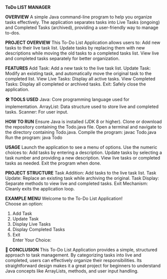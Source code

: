 **ToDo LIST MANAGER**

**OVERVIEW**
A simple Java command-line program to help you organize tasks effectively. The application separates tasks into Live Tasks (ongoing) and Completed Tasks (archived), providing a user-friendly way to manage to-dos.

**PROJECT OVERVIEW**
This To-Do List Application allows users to:
Add new tasks to their live task list.
Update tasks by replacing them with new descriptions while moving the old tasks to a completed tasks list.
View live and completed tasks separately for better organization.

**FEATURES**
Add Task: Add a new task to the live task list.
Update Task: Modify an existing task, and automatically move the original task to the completed list.
View Live Tasks: Display all active tasks.
View Completed Tasks: Display all completed or archived tasks.
Exit: Safely close the application.

**🛠️ TOOLS USED**
Java: Core programming language used for implementation.
ArrayList: Data structure used to store live and completed tasks.
Scanner: For user input.

**HOW TO RUN**
Ensure Java is installed (JDK 8 or higher).
Clone or download the repository containing the Todo.java file.
Open a terminal and navigate to the directory containing Todo.java.
Compile the program:
javac Todo.java  
Run the program:
java Todo  

**USAGE**
Launch the application to see a menu of options.
Use the numeric choices to:
Add tasks by entering a description.
Update tasks by selecting a task number and providing a new description.
View live tasks or completed tasks as needed.
Exit the program when done.

**PROJECT STRUCTURE**
Task Addition: Add tasks to the live task list.
Task Update: Replace an existing task while archiving the original.
Task Display: Separate methods to view live and completed tasks.
Exit Mechanism: Cleanly exits the application loop.

**EXAMPLE MENU**
Welcome to the To-Do List Application!  
Choose an option: 
1. Add Task  
2. Update Task  
3. Display Live Tasks  
4. Display Completed Tasks  
5. Exit  
Enter Your Choice:
  
**📌 CONCLUSION**
This To-Do List Application provides a simple, structured approach to task management. By categorizing tasks into live and completed, users can effectively organize their responsibilities. Its straightforward design makes it a great project for beginners to understand Java concepts like ArrayLists, methods, and user input handling.
